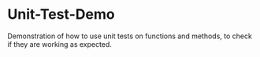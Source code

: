 # Unit-Test-Demo
Demonstration of how to use unit tests on functions and methods, to check if they are working as expected.
